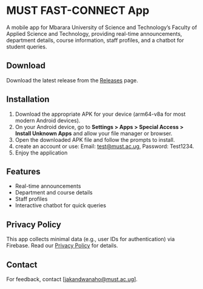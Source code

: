 # MUST FAST-CONNECT App

A mobile app for Mbarara University of Science and Technology’s Faculty of Applied Science and Technology, providing real-time announcements, department details, course information, staff profiles, and a chatbot for student queries.

## Download
Download the latest release from the [Releases](https://github.com/mcjose256/fast-connect/releases) page.

## Installation
1. Download the appropriate APK for your device (arm64-v8a for most modern Android devices).
2. On your Android device, go to **Settings > Apps > Special Access > Install Unknown Apps** and allow your file manager or browser.
3. Open the downloaded APK file and follow the prompts to install.
4. create an account or use: Email: test@must.ac.ug, Password: Test1234.
5. Enjoy the application

## Features
- Real-time announcements
- Department and course details
- Staff profiles
- Interactive chatbot for quick queries

## Privacy Policy
This app collects minimal data (e.g., user IDs for authentication) via Firebase. Read our [Privacy Policy](https://mcjose256.github.io/fast-connect/privacy-policy.html) for details.

## Contact
For feedback, contact [jakandwanaho@must.ac.ug].
